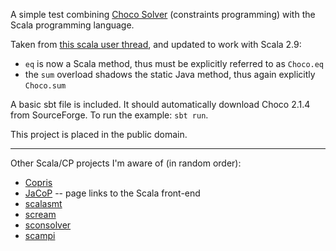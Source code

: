 A simple test combining [Choco Solver](http://www.emn.fr/z-info/choco-solver/) (constraints programming) with the Scala programming language.

Taken from [this scala user thread](http://www.scala-lang.org/node/5558), and updated to work with Scala 2.9:

 - `eq` is now a Scala method, thus must be explicitly referred to as `Choco.eq`
 - the `sum` overload shadows the static Java method, thus again explicitly `Choco.sum`

A basic sbt file is included. It should automatically download Choco 2.1.4 from SourceForge. To run the example: `sbt run`.

This project is placed in the public domain.

---

Other Scala/CP projects I'm aware of (in random order):

 - [Copris](http://bach.istc.kobe-u.ac.jp/copris/)
 - [JaCoP](http://jacop.osolpro.com/) -- page links to the Scala front-end
 - [scalasmt](http://code.google.com/p/scalasmt/)
 - [scream](https://github.com/nathanial/scream)
 - [sconsolver](https://github.com/kjellwinblad/sconsolver)
 - [scampi](https://bitbucket.org/pschaus/scampi/wiki/Home)

